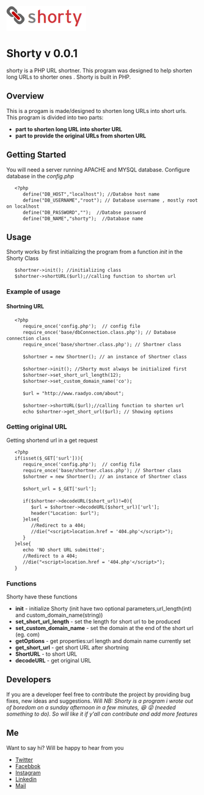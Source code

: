 ![Shorty](https://github.com/asadadams/Shorty/blob/master/logo.png)

# Shorty v 0.0.1
shorty is a PHP URL shortner. This program was designed to help shorten long URLs to shorter ones . Shorty is built in PHP. 

## Overview
This is a progam is made/designed to shorten long URLs into short urls. This program is divided into two parts:
* **part to shorten long URL into shorter URL**
* **part to provide the original URLs from shorten URL** 

## Getting Started
   You will need a server running APACHE and MYSQL database. Configure database in the *config.php*
   ```
      <?php
         define("DB_HOST","localhost"); //Databse host name 
         define("DB_USERNAME","root"); // Database username , mostly root on localhost 
         define("DB_PASSWORD","");  //Databse password
         define("DB_NAME","shorty");  //Database name 

   ```

## Usage
Shorty works by first initializing the program from a function *init* in the Shorty Class

```
   $shortner->init(); //initializing class
   $shortner->shortURL($url);//calling function to shorten url

```

### Example of usage
#### Shortning URL

```
   <?php
      require_once('config.php');  // config file 
      require_once('base/dbConnection.class.php'); // Database connection class
      require_once('base/shortner.class.php'); // Shortner class

      $shortner = new Shortner(); // an instance of Shortner class
      
      $shortner->init(); //Shorty must always be initialized first
      $shortner->set_short_url_length(12);
      $shortner->set_custom_domain_name('co');  

      $url = "http://www.raadyo.com/about"; 

      $shortner->shortURL($url);//calling function to shorten url
      echo $shortner->get_short_url($url); // Showing options

```
### Getting original URL
Getting shortend url in a get request 

```
   <?php
   if(isset($_GET['surl'])){
      require_once('config.php');  // config file 
      require_once('base/shortner.class.php'); // Shortner class
      $shortner = new Shortner(); // an instance of Shortner class

      $short_url = $_GET['surl'];

      if($shortner->decodeURL($short_url)!=0){
         $url = $shortner->decodeURL($short_url)['url'];
         header("Location: $url");
      }else{
         //Redirect to a 404;
         //die("<script>location.href = '404.php'</script>");
      }
   }else{
      echo 'NO short URL submitted';
      //Redirect to a 404;
      //die("<script>location.href = '404.php'</script>");
   }

```

### Functions
Shorty have these functions  
* **init** - initialize Shorty (init have two optional parameters,url_length(int) and custom_domain_name(string))
* **set_short_url_length** - set the length for short url to be produced
* **set_custom_domain_name** - set the domain at the end of the short url (eg. com)
* **getOptions** - get properties:url length and domain name currently set
* **get_short_url** - get short URL after shortning
* **ShortURL** - to short URL
* **decodeURL** - get original URL


## Developers
If you are a developer feel free to contribute the project by providing bug fixes, new ideas and suggestions. 
Will 
*NB: Shorty is a program i wrote out of boredom on a sunday afternoon in a few minutes, :laughing: :stuck_out_tongue_winking_eye: (needed something to do). So will like it if y'all can contribute and add more features*

## Me
Want to say hi? Will be happy to hear from you
* [Twitter](http:///www.twitter.com/asadadams)
* [Facebbok](http://www.facebook.com/asad.adams)
* [Instagram](http://www.instagram.com/asadadams)
* [Linkedin](http://www.linkedin.com/in/asad-adams-7548a4104/)
* [Mail](mailto:clarkpeace.adams@gmail.com)
